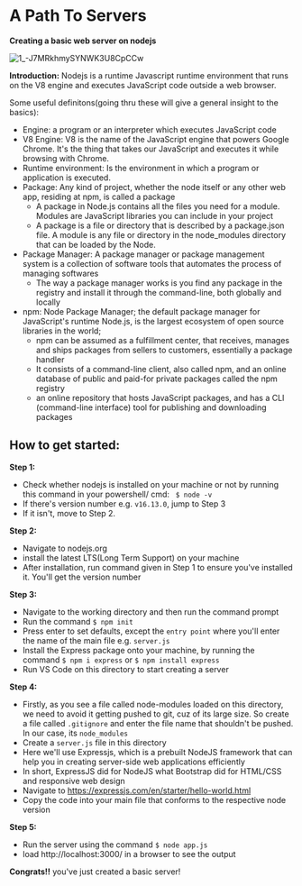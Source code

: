# A Path To Servers
**Creating a basic web server on nodejs**

![1_-J7MRkhmySYNWK3U8CpCCw](https://user-images.githubusercontent.com/61817392/139218102-1a6d36a4-3d2b-44d1-a681-8265289af297.png)

**Introduction:**
Nodejs is a runtime Javascript runtime environment that runs on the V8 engine and executes JavaScript code outside a web browser. 

Some useful definitons(going thru these will give a general insight to the basics):
- Engine: a program or an interpreter which executes JavaScript code
- V8 Engine: V8 is the name of the JavaScript engine that powers Google Chrome. It's the thing that takes our JavaScript and executes it while browsing with Chrome.
- Runtime environment: Is the environment in which a program or application is executed.
- Package: Any kind of project, whether the node itself or any other web app, residing at npm, is called a package
  - A package in Node.js contains all the files you need for a module. Modules are JavaScript libraries you can include in your project
  - A package is a file or directory that is described by a package.json file. A module is any file or directory in the node_modules directory that can be loaded by the Node.
- Package Manager: A package manager or package management system is a collection of software tools that automates the process of managing softwares
  - The way a package manager works is you find any package in the registry and install it through the command-line, both globally and locally
- npm: Node Package Manager; the default package manager for JavaScript's runtime Node.js, is the largest ecosystem of open source libraries in the world;
  - npm can be assumed as a fulfillment center, that receives, manages and ships packages from sellers to customers, essentially a package handler
  - It consists of a command-line client, also called npm, and an online database of public and paid-for private packages called the npm registry
  - an online repository that hosts JavaScript packages, and has a CLI (command-line interface) tool for publishing and downloading packages



## How to get started:

**Step 1:**
- Check whether nodejs is installed on your machine or not by running this command in your powershell/ cmd: ` $ node -v`
- If there's version number e.g. `v16.13.0`, jump to Step 3
- If it isn't, move to Step 2.

**Step 2:**
- Navigate to nodejs.org
- install the latest LTS(Long Term Support) on your machine
- After installation, run command given in Step 1 to ensure you've installed it. You'll get the version number

**Step 3:**
- Navigate to the working directory and then run the command prompt
- Run the command `$ npm init` 
- Press enter to set defaults, except the `entry point` where you'll enter the name of the main file e.g. `server.js`
- Install the Express package onto your machine, by running the command `$ npm i express` or `$ npm install express`
- Run VS Code on this directory to start creating a server

**Step 4:**
- Firstly, as you see a file called node-modules loaded on this directory, we need to avoid it getting pushed to git, cuz of its large size. So create a file called `.gitignore` and enter the file name that shouldn't be pushed. In our case, its `node_modules`
- Create a `server.js` file in this directory
- Here we'll use Expressjs, which is a prebuilt NodeJS framework that can help you in creating server-side web applications efficiently
 - In short, ExpressJS did for NodeJS what Bootstrap did for HTML/CSS and responsive web design
- Navigate to https://expressjs.com/en/starter/hello-world.html
- Copy the code into your main file that conforms to the respective node version

**Step 5:**
- Run the server using the command `$ node app.js`
- load http://localhost:3000/ in a browser to see the output

**Congrats!!** you've just created a basic server!
